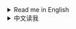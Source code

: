 <details>
<summary>Read me in English</summary>

## Changlog

* 1.3.3
  + Starmap filter: Hide top overlaping windows while the filter UI is shown.
  + `Auto-config logistic stations`: Can set Max. Charging Power for Battlefield Analysis Base now.
  + `Re-initialize planet`: Fix a crash.
  + `Auto navigation on sailings`: Do not auto-use Warper if required Tech is not researched.
  + `Dismantle blueprint selected buildings`: Fix an issue that belt connected buildings are dismantled unexpectly.
  + `Mod manager profile based save folder`: Fix compatibility with [SaveTheWindows](https://thunderstore.io/c/dyson-sphere-program/p/starfi5h/SaveTheWindows/).
  + `Enhanced control for logistic storage capacities` & `Allow overflow for Logistic Stations and Advanced Mining Machines`:
    - Logistic storage capacities are not scaled on upgrading `Logistics Carrier Capacity`, if they are already greater than upgraded maximum capacity.
    - Logistic storage capacities will be reduced to tech capacity limits on pasting blueprints.
  + `Real-time logistic stations info panel`: Support for mods that change slot count of logistic stations.
* 1.3.2
  + New feature: `Disable battle-related techs in Peace mode`
  + New button: `Unlock all techs with metadata`
  + Add a checkbox to make union of results in starmap filter.
  + Fix some starmap vein/planet filter conditions.
  + Fix a crash caused by `Re-initialize planet` in peace mode.
  + Fix compatibility with `NebulaMultiplayerMod`.
* 1.3.1
  + Fix an issue that some UI elements are hidden while hitting the newly added combobox on Starmap.
  + Fix an issue that star name filter is not applied if `Shortcut keys for showing stars` is not enabled.
  + `Dismantle blueprint selected buildings`: Fix an issue that items in Logistic Station slots are not dropped out.
  + Tweak star name filter's planet type list.
* 1.3.0
  + New feature for starmap view:
    - Add a star name filter, you can filter displayed star names by ores or planet types now.
    - Add a dropdown box to show all stars' distance and/or planet count.
  + `Cut conveyor belt`: Fix input issue.
  + `Shortcut keys for showing stars`: Fix an issue that toggle key is read when Starmap View is not opened.
  + `Dismantle blueprint selected buildings`: Fix an issue that preview buildings are not dismantled.
  + `Remember window position and size on last exit`: Optimized implementation
  + `Auto-config logistic stations`: Add an option `Limit auto-replenish count to config values`
  + Optimized some UI codes.
* 1.2.20
  + New feature: `Dismantle blueprint selected buildings`
    - Press shortcut key in blueprint copy mode to dismantle selected buildings.
    - The default shortcut key is Ctrl+X, you can set it in system options panel.
  + New feature: `Auto-config logistic stations`
    - Auto-config buildings include: Logistics Distributor, PLS, ILS, Advanced Mining Machine.
  + `Night Sunlight`: Fix bugs that sunlight angle is not updated as expected again.
* 1.2.19
  + New feature: `Tweak building buffer`
    - Factory recipe buffer formula: take the larger value between `Assembler buffer time multiplier(in seconds) * items needed per second` and `Assembler buffer minimum multiplier * items needed per recipe`
      - `Assembler buffer time multiplier(in seconds)`: Range 2-10, default is 4 (same as game)
      - `Assembler buffer minimum multiplier`: Range 2-10, default is 2 (same as game)
    - Matrix Lab assembly mode formula: Default buffer is `Buffer count for assembling in labs`, when using Self-evolution Lab, if recipe's original production time is not greater than 9 seconds, add `Extra buffer count for Self-evolution Labs` * (`Lab speed` - 1)
      - `Buffer count for assembling in labs`: Range 2-20, default is 6 (same as game)
      - `Extra buffer count for Self-evolution Labs`: Range 1-10, default is 3 (same as game)
    - `Buffer count for researching in labs`: Range 2-20, default is 10 (same as game)
    - `Ray Receiver Graviton Lens buffer count`: Range 1-20, default is 1 (game default is 20)
  + New feature: `Shortcut keys for showing stars' name`
    - Add a shortcut key to always show all star names in starmap when holding, default is `Alt`
    - Add a shortcut key to toggle between three star name display states in starmap: `Original state`, `Show all names`, `Hide all names`, default is `Tab`, will restore to original state when closing starmap
  + `Cut conveyor belt`: Fix a bug that entity logic connection is not cut so that belt is not cut off on copying as a blueprint.
* 1.2.18
  + `Protect veins from exhaustion`: Optimized implementation, now veins will not be protected once you have upgrade `Veins Utilization` to level 390+, while the cost rate becomes absolute 0.
  + `Night Sunlight`: Fix bugs that sunlight angle is not updated as expected.
* 1.2.17
  + Fix wrong implementation of `Protect veins from exhaustion` which causes wrong display of vein stats and veins not consumed.
* 1.2.16
  + New feature: `Cut conveyor belt`
    - Press shortcut key to cut conveyor belt under cursor.
    - The default shortcut key is Alt+X, you can set it in system options panel.
  + New feature: `Profile based option`
    - Option file is stored as `Options\<ProfileName>.xml`.
  + Fix compatibility with game update 0.10.32.25779
* 1.2.15
  + `Off-grid building and stepped rotation`: Fix compatibility with DSP 0.10.32.25682. (#57)
  + `Enhanced control for logistic storage capacities`: Try to fix possible crash. (#54)
* 1.2.14
  + Fix an issue that an unexpected menu icon is shown in the top-right corner of the config panel.
  + `Stop ejectors when available nodes are all filled up`: Fix compatibility with `Dyson Sphere Program v0.10.32.25496`.
* 1.2.13
  + `Belt signals for buy out dark fog items automatically`: Fix possible crashes.
  + `Logistics Control Panel Improvement`: Auto apply filter with in-hand item now.
  + Fix an alignment issue on UI panel.
* 1.2.12
  + `Construct only structure points but frames`: Fix a bug that frames are still not constructed when this function is disabled.
  + `Drag building power poles in maximum connection range`: Fix a bug that single power pole cannot be placed at some positions.
* 1.2.11
  + Fix an issue caused by game update: tips are not shown when mouse hovering on tips button.
* 1.2.10
  + `Set enabled CPU threads`: Fix hybrid-architect check for CPUs without hyper-threading
  + `Re-initialize Dyson Spheres` and `Quick dismantle Dyson Shells`: Fix possible crashes and a display issue, while Dyson Sphere panel is actived.
* 1.2.9
  + `Protect veins from exhaustion`:
    - Fix a bug that vein protection causes crashes (#50).
    - Fix a bug that minimum oil speed in config is not working (#50).
    - Fix a bug that oil is not extracted when vein protection is enabled in infinite resource mode (#52).
* 1.2.8
  + New feature: `Fast fill in to and take out from tanks`
    - You can set multiplier for tanks' operation speed
    - This affects manually fill in to and/or take out from tanks, as well as transfer from upper to lower level.
  + Fixes to `Append mod profile name to game window title`:
    - Fix a bug that window title is not set correctly when multiple instance is launched.
    - Fix a bug that window title is not set correctly if BepInEx debug console is enabled.
  + `Real-time logistic stations info panel`: Fix a bug that item status bar appears unexpectedly.
* 1.2.7
  + Fix some minor issues
* 1.2.6
  + `Remember window position and size on last exit`
    - Fix a bug that window position is restored even the option is disabled.
    - Fix a bug that the last window position is wrongly remembere when game is closed at minimized state.
* 1.2.5
  + New feature: `Set process priority`
  + New feature: `Set enabled CPU threads`
  + `Drag building power poles in maximum connection range`: Add a new config option `Build Tesla Tower and Wireless Power Tower alternately`
* 1.2.4
  + `Sunlight at night`:
    - Fix flickering issue while mecha is sailing.
    - Can configure the light angles now.
  + `Scale up mouse cursor`: Fix known issues.
  + `Buy out techs with their prerequisites`: Fix a bug that warning popup from invalid data.
  + Does not patch `BulletTime`'s speed control now, as `BulletTime` has been updated to support configurable maximum speed.
  + Some minor fixes and tweaks.
* 1.2.3
  + `Real-time logistic stations info panel`: Fix bar length not match with item amount when item amount is more than capacity.
  + `Sunlight at night`: Fix not working.
* 1.2.2
  + `Real-time logistic stations info panel`: Fix text color mismatch sometimes
  + `Logical Frame Rate`: Set default shortcut key to `Ctrl`+`-/+` to avoid conflict with other shortcut keys
* 1.2.1
  + `Off-grid building and stepped rotation`:
    - Fix off-grid building's default shortcut key for belts
    - Fix coordinate display issue
* 1.2.0
  + New feature: `Logical Frame Rate`
    - This will change game running speed, down to 0.1x slower and up to 10x faster.
    - A pair of shortcut keys (`-` and `+`) to change the logical frame rate by -0.5x and +0.5x.
    - Note:
      - High logical frame rate is not guaranteed to be stable, especially when factories are under heavy load.
      - This will not affect some game animations.
      - When set game speed in mod `Auxilaryfunction`, this feature will be disabled.
      - When mod `BulletTime` is installed, this feature will be hidden, but patch `BulletTime`'s speed control, to make its maximum speed 10x.
  + `Off-grid building and stepped rotation`: Due to conflict with shortcut key in new game update, the shortcut key for belts is changed to `Ctrl` by default, and can be set in system options now.
  + `Real-time logistic stations info panel`: Fix a crash issue.
  + `Dyson Sphere "Auto Fast Build"`: Fix possible wrong production records.
  + Codes refactored, for better maintainability.
* 1.1.6
  + New feature: `Scale up mouse cursor`
    - Note: This will enable software cursor mode, which may cause mouse movement lag on heavy load.
  + New feature: `Real-time logistic stations info panel`
    - Note: This function will be hidden if you enabled `Show station info` in mod `Auxilaryfunction`.
  + Fix an issue that `Dyson Sphere "Auto Fast Build"` does not generate production records for solar sails.
  + Remove use of AssetBundle, move all icons into `Assembly Resources`, for better flexibility.
* 1.1.5
  + New feature: `Logistics Control Panel Improvement`
    - Auto apply filter with item under mouse cursor while opening the panel
    - Quick-set item filter while right-clicking item icons in storage list on the panel
  + New feature: `Dyson Sphere "Auto Fast Build" speed multiplier`
    - Note: this only applies to `Dyson Sphere "Auto Fast Build"` in sandbox mode
  + New feature: `Mod manager profile based save folder`
    - Save files are stored in `Save\&lt;ProfileName&gt;` folder.
    - Will use original save location if matching default profile name.
  + `Quick build and dismantle stacking labs`: works for storages and tanks now
  + `Enable game window resize`: Keep window resizable on applying game options.
  + `Remember window position and size on last exit`: Do not resize window on applying game options if resolution related config entries are not changed.
  + Auto resize panel to fit content, for better support of multilanguages and mods dependent on UX Assist config panel functions.
* 1.1.4
  + Fix `Remove some build conditions`
* 1.1.3
  + UI texts are updated following game settings now
  + Fix hover area for checkboxes in config panel
  + Fix an issue which makes `Convert Peace-Mode saves to Combat-Mode on loading` not working
* 1.1.2
  + `Belt signals for buy out dark fog items automatically`: Always add belt signals to the panel to fix missing belt icons when disabled.
* 1.1.1
  + Fix assetbundle loading issue
* 1.1.0
  + `Stop ejectors when available nodes are all filled up`: Show `No node to fill` on ejector panel when all dyson sphere nodes are filled up.
  + Append mod profile name to game window title, if using mod managers (`Thunderstore Mod Manager` or `r2modman`).
  + New features:
    - `Buy out techs with their prerequisites`: This enables batch buying out techs with their prerequisites. Buy-out button is shown for all locked techs/upgrads.
    - `Belt signals for buy out dark fog items automatically`, while enabled:
      - 6 belt signals are added to the signal panel, which can be used to buy out dark fog items automatically.
      - Generated items are stacked in 4 items.
      - Exchange ratio is following the original game design, aka:
        - 1 Metaverse = 20 Dark Fog Matrices
        - 1 Metaverse = 60 Engery Shards
        - 1 Metaverse = 30 Silicon-based Neurons
        - 1 Metaverse = 30 Negentropy Singularities
        - 1 Metaverse = 30 Matter Recombinators
        - 1 Metaverse = 10 Core Elements
* 1.0.26
  + New features:
    - Restore upgrades of `Sorter Cargo Stacking` on panel
    - Set `Sorter Cargo Stacking` to unresearched state
  + Changes to `Protect veins from exhaustion` configuration:
    - The vein amount is protected at 1000 by default now
    - The maximum vein amount is changed to 10000, and the maximum oil speed is changed to 10.0/s
* 1.0.25
  + Fix an issue that building entites can not be clicked through when `Do not render factory entities (except belts and sorters)` is enabled
* 1.0.24
  + Changes to `Do not render factory entities (except belts and sorters)`
    - Add shortcut key in config panel to toggle this function
    - Can click on both belts and sorters now
  + New feature: `Drag building power poles in maximum connection range`
  + New feature: `Allow overflow for Logistic Stations and Advanced Mining Machines`
    - Allow overflow when trying to insert in-hand items
    - Allow `Enhanced control for logistic storage capacities` to exceed tech capacity limits
    - Remove logistic strorage capacity limit check on loading game
* 1.0.23
  + New features:
    - `Do not render factory entities (except belts and sorters)`
      - This also makes players click though factory entities but belts
    - `Open Dark Fog Communicator` anywhere
  + Belts can be built off-grid now, by pressing the shortcut key for `Switch Splitter model`(`Tab` by default)
  + Add a suboption `Auto boost` to `Auto-cruise`
  + `Auto-cruise` does warp when core energy at least 80% now
* 1.0.22
  + Fix a crash issue caused by `Quick build and dismantle stacking labs`
* 1.0.21
  + Fix a bug that stepped rotation is not working in `Off-grid building and stepped rotation`, which is caused by latest game update
  + Fix some issues in `Auto nativation` and `Auto-cruise`, now only boosts when core energy at least 10% and warps when core energy at least 50%
* 1.0.20
  + Fix an infinite-loop issue when `Quick build and dismantle stacking labs` and `No condition build` are both enabled
  + Fix a crash caused by `Re-initialize planet` in combat mode
* 1.0.19
  + New functions:
    - `Quick build and dismantle stacking labs`
    - `Protect veins from exhaustion`
      - By default, the vein amount is protected at 100, and oil speed is protected at 1.0/s, you can set them yourself in config file.
      - When reach the protection value, veins/oils steeps will not be mined/extracted any longer.
      - Close this function to resume mining and pumping, usually when you have enough level on `Veins Utilization`
  + Remove default shortcut key for `Auto-cruise`, to avoid misoperation. Please set it in the system options window manually if needed.
* 1.0.18
  + Fix crash while coursing to a dark-fog hive.
  + Auto-cruise does not bypass dark-fog hives if they are targeted.
* 1.0.17
  + New function: `Auto navigation on sailings`, which is inspired by [CruiseAssist](https://dsp.thunderstore.io/package/tanu/CruiseAssist/) and its extension [AutoPilot](https://dsp.thunderstore.io/package/tanu/AutoPilot/)
    - It keeps Icarus on course to the target planet
    - It will try to bypass any obstacles(planets, stars or dark-fog hives) on the way
    - Furthermore, there is also a shortcut key which can be set in the system options window, which is used to toggle `Auto-cruise` that enables flying to targeted planets fully automatically.
      - Auto-cruise will start when you target a planet on star map
      - It will use warper to fly to the target planet if the planet is too far away, the range can be configured.
      - It will speed down when approaching the target planet, to avoid overshooting
  + Fix a crash caused by `Stop ejectors when available nodes are all filled up` in latest game update
  + `Off-grid building and stepped rotation`: Hide Z coordinate from display if it is zero
* 1.0.16
  + Add CommonAPI to package manifest dependencies(missing in last version)
  + New function: `Hide tips for soil piles changes`
* 1.0.15
  + Move shortcut key settings to system options window, which depends on [CommonAPI](https://dsp.thunderstore.io/package/CommonAPI/CommonAPI)
  + Enable `Hide UI` function(`F11` by default) while on Star Map view
  + New function: `Treat stack items as single in monitor components`
* 1.0.14
  + Fix crash in `Re-initialize planet` again
  + `Off-grid building and stepped rotation`: Add Z coordinate to display, and adjust the precision to 4 decimal after point
* 1.0.13
  + `Off-grid building and stepped rotation`: show building coordinates(relative to grids) on building preview and building info panel now
  + Increase maximum count of Metadata Instantiations to 20000 (from 2000)
  + Increase capacity of player order queue to 128 (from 16)
  + Fix issue caused by game updates
    - `Remove some build conditions`: fixed issue that some conditions are not eliminated
    - `Re-initialize planet`: fixed crash issue
* 1.0.12
  + Fix a bug that ejectors aimed at even-numbered orbits stop working when `Stop ejectors when available nodes are all filled up` is enabled.
* 1.0.11
  + Remove `Better auto-save mechanism` due to conflicts with DSPModSave and some other mods.
* 1.0.10
  + Fix a button display bug
  + Fix a possible crash while `Enhanced control for logistic storage capacities` is enabled
* 1.0.9
  + New function: `Better auto-save mechanism`
    - Auto saves are stored in 'Save\AutoSaves' folder, filenames are combined with cluster address and date-time
    - Note: this will sort gamesaves by modified time on save/load window, so you don't have to use [DSP_Save_Game_Sorter] anymore
* 1.0.8
  + New function: `Enhanced control for logistic storage capacities`
* 1.0.7
  + Fix a crash issue on choosing language other than English and Chinese
  + Games saved in Peace-Mode after Dark-Fog update can also be loaded as Combat-Mode now.
* 1.0.6
  + Convert old saves to Combat-Mode on loading
* 1.0.5
  + Support game version 0.10.28.20759
  + Sort blueprint structures before saving, to reduce generated blueprint data size a little.
* 1.0.4
  + Add new function: `Off-grid building and stepped rotation`
  + Fix an issue that window position not restored and can not be resized when function is enabled but game is started with different mod profiles.
* 1.0.3
  + Add new function: `Quick build Orbital Collectors`.
  + Add confirmation popup for `Re-intialize planet`, `Quick dismantle all buildings`, `Re-initialize Dyson Spheres` and `Quick dismantle Dyson Shells`.
  + Fix error on `Remove build count and range limit` when building a large amount of belts.
  + Fix an issue that window position not saved correctly when quit game without using in-game menu.
* 1.0.2
  + Redesign config tabs, for clearer layout.
  + Add 2 new options:
    - Enable game window resize.
    - Remember window position and size on last exit.
* 1.0.1
  + Fix config button text and tips while returning to title menu.
  + Fix that error occurs while returning to title menu, with `Stop ejectors when available nodes are all filled up` enabled.
  + Add a patch to fix the bug that warning popup on `Veins Utilization` upgraded to level 8000+.
* 1.0.0
  + Initial release
  + Functions moved from [MechaDronesTweaks](https://dsp.thunderstore.io/package/soarqin/MechaDronesTweaks/) and [CheatEnabler](https://dsp.thunderstore.io/package/soarqin/CheatEnabler/)

</details>

<details>
<summary>中文读我</summary>

## 更新日志

* 1.3.2
  + 新功能：`在和平模式下隐藏战斗相关科技`
  + 新按钮：`使用元数据解锁所有科技`
  + 在星图过滤器中添加复选框以合并结果
  + 修复了一些星图矿脉/行星过滤条件
  + 修复了在和平模式下`初始化本行星`导致的崩溃问题
  + 修复了与`NebulaMultiplayerMod`的兼容性问题
* 1.3.1
  + 修复了在星图上点击新增的下拉框时部分UI元素被隐藏的问题
  + 修复了未启用`显示星系名称快捷键`时星系名称过滤器不生效的问题
  + `拆除蓝图选中的建筑`：修复了物流站中的物品未被丢出的问题
  + 调整了星系名称过滤器中的行星类型列表
* 1.3.0
  + 在星图上添加新功能：
    - 添加星系名过滤器，现在可以按矿物或行星类型过滤显示的星系名
    - 添加了一个下拉框用以切换显示所有星系的距离和/或行星数量
  + `切割传送带`：修复了输入问题
  + `启用显示所有星系名称的快捷键`：修复了在未打开星图视图时读取切换键的问题
  + `拆除蓝图选中的建筑`：修复了预建造建筑未被拆除的问题
  + `记住上次退出时的窗口位置和大小`：优化实现
  + `自动配置物流站`: 增加了一个选项`限制自动补充数量为配置的值`
  + 优化了一些UI代码
* 1.2.20
  + 新功能：`拆除蓝图选中的建筑`
    - 在蓝图复制模式下按快捷键拆除选中的建筑
    - 默认快捷键是Ctrl+X，可以在系统选项面板中设置
  + 新功能：`自动配置物流站`
    - 自动配置的建筑包括：物流配送器、行星物流站、星际物流站、高级采矿机
  + `夜间日光灯`：再次修复了光照角度未正确更新的问题
* 1.2.19
  + 新功能：`调整建筑输入缓冲`
    - 工厂配方计算公式，在`工厂配方缓冲时间倍率秒数x每秒需要的原料数量`和`工厂配方缓冲最小倍率x每生产一次配方需要的原料数量`中取更大的那个值
      - `工厂配方缓冲时间倍率(秒)`：范围2-10，默认为4(同游戏)
      - `工厂配方缓冲最小倍率`：范围2-10，默认为2(同游戏)
    - 研究站矩阵合成模式计算公式，默认缓存`研究站矩阵合成模式缓存数量`个，当使用自演化研究站时，如果配方的原始生产时间不大于9秒，则增加`自演化研究站矩阵额外缓冲数量`*(`研究站速度倍率`-1)
      - `研究站矩阵合成模式缓存数量`：范围2-20，默认为6(同游戏)
      - `自演化研究站矩阵额外缓冲数量`：范围1-10，默认为3(同游戏)
    - `研究站科研模式缓存数量`：范围2-20，默认为10(同游戏)
    - `射线接收器透镜缓冲数量`：范围1-20，默认为1(游戏默认为20)
  + 新功能：`启用显示所有星系名称的快捷键`
    - 新增一个快捷键，按住后始终在星图显示所有星系名称，默认为`Alt`
    - 新增一个快捷键，在星图视图切换三种星系名称显示状态：`原始显示状态`，`显示所有名称`，`隐藏所有名称`，默认为`Tab`，关闭星图时会恢复到原始状态
  + `切割传送带`：修复了实体逻辑连接未切断导致复制为蓝图时传送带未被切断的问题。
* 1.2.18
  + `保护矿脉不会耗尽`：优化实现，当`矿物利用`升级到390级以上时消耗速度变为0时，矿脉将不再被保护。
  + `夜间日光灯`：修复了光照角度未正确更新的问题。
* 1.2.17
  + 修复了`保护矿脉不会耗尽`导致矿脉状态显示错误和矿脉未被消耗的错误实现
* 1.2.16
  + 新功能：`切割传送带`
    - 按快捷键切割光标位置的传送带
    - 默认快捷键是Alt+X，可以在系统选项面板中设置
  + 新功能：`基于mod管理器配置档案名`
    - 选项文件存储在`Options\<ProfileName>.xml`中
  + 修复了与游戏更新0.10.32.25779的兼容性
* 1.2.15
  + `脱离网格建造和小角度旋转`：修复了与0.10.32.25682的兼容性 (#57)
  + `物流塔存储数量限制控制改进`：修复了可能导致崩溃的问题 (#54)
* 1.2.14
  + 修正设置窗口右上角多出一个菜单图标的问题
  + `当可用节点全部造完时停止弹射`：修复了与`戴森球计划 v0.10.32.25496`的兼容性
* 1.2.13
  + `用于自动购买黑雾物品的传送带信号`：修复了可能导致崩溃的问题
  + `物流控制面板改进`：现在也自动将拿着的物品设为筛选条件
  + 修复了UI面板上的对齐问题
* 1.2.12
  + `只建造节点不建造框架`：修复了关闭此功能时框架不进行建造的问题
  + `拖动建造电线杆时自动使用最大连接距离间隔`：修复了某些位置无法放置单个电线杆的问题
* 1.2.11
  + 修复了游戏更新导致的提示按钮鼠标悬停时不显示提示文字的问题
* 1.2.10
  + `设置使用的CPU线程`：修复了对没有超线程的CPU的大小核检查
  + `初始化戴森球`和`快速拆除戴森壳`：修复了在戴森球面板激活时可能导致崩溃的问题，以及显示错误的问题。
* 1.2.9
  + `保护矿脉不会耗尽`：
    - 修复了矿脉保护导致崩溃的问题(#50)
    - 修复了配置中的最小采油速度不起作用的问题(#50)
    - 修复了无限资源模式下油井保护导致无法采油的问题(#52)
* 1.2.8
  + 新功能：`储液罐快速注入和抽取液体`
    - 你可以设置储液罐操作速度的倍率
    - 影响手动注入和抽取，以及从储液罐上层传输到下层的速度
  + 在游戏窗口标题中追加mod配置档案名的修复：
    - 修复了多实例启动时窗口标题未正确设置的问题
    - 修复了启用BepInEx调试控制台时窗口标题未正确设置的问题
  + `物流运输站实时信息面板`：修复了一个物品状态条意外显示的问题
* 1.2.7
  + 修复了一些小问题
* 1.2.6
  + `记住上次退出时的窗口位置和大小`
    - 修复了即使选项被禁用也恢复窗口位置的问题
    - 修复了窗口最小化时关闭游戏导致窗口位置被错误记录的问题
* 1.2.5
  + 新功能：`设置进程优先级`
  + 新功能：`设置使用的CPU线程`
  + `拖动建造电线杆时自动使用最大连接距离间隔`：添加一个新的设置项`交替建造电力感应塔和无线输电塔`
* 1.2.4
  + `夜间日光灯`：
    - 修复了航行时闪烁的问题
    - 现在可以配置入射光线角度了
  + `放大鼠标指针`：修复已知问题
  + `买断科技也同时买断所有前置科技`：修复了数据错误警告弹窗的问题
  + 不再对`BulletTime`的速度控制打补丁，因为`BulletTime`已更新支持可配置最大速度
  + 一些小修复和调整
* 1.2.3
  + `物流运输站实时信息面板`：修复了物品数量超过容量限制时条长度不匹配的问题
  + `夜间日光灯`：修复了不起作用的问题
* 1.2.2
  + `物流运输站实时信息面板`：修复了文本颜色不匹配的问题
  + `逻辑帧倍率`：将默认快捷键设置为`Ctrl`+`-/+`，以避免与其他快捷键冲突
* 1.2.1
  + `脱离网格建造和小角度旋转`：
    - 修复了传送带脱离网格建造的默认快捷键
    - 修复了坐标显示问题
* 1.2.0
  + 新功能：`逻辑帧倍率`
    - 这将改变游戏运行速度，最慢0.1倍，最快10倍
    - 设置了一对快捷键(`-`和`+`)，可以-/+0.5倍改变逻辑帧倍率
    - 注意：
      - 高逻辑帧倍率不能保证稳定性，特别是在工厂负载较重时
      - 这不会影响一些游戏动画
      - 当在`Auxilaryfunction`mod中设置游戏速度时，此功能将被禁用
      - 当安装了`BulletTime`mod时，此功能将被隐藏，但会对`BulletTime`的速度控制打补丁，使其最大速度变为10倍
  + `脱离网格建造和小角度旋转`：由于与新游戏更新中的快捷键冲突，传送带脱离网格建造的快捷键默认更改为`Ctrl`，并且现在可以在系统选项中设置
  + `物流运输站实时信息面板`：修复了一个崩溃问题
  + `戴森球自动快速建造`：修复了可能出现的错误生产记录
  + 代码重构，以获得更好的可维护性
* 1.1.6
  + 新功能：`放大鼠标指针`
    - 注意：这将启用软件指针模式，可能会在CPU负载较重时导致鼠标移动延迟
  + 新功能：`物流运输站实时信息面板`
    - 注意：如果你启用了`Auxilaryfunction`中的`展示物流站信息`，此功能将被隐藏
  + 修复了`戴森球自动快速建造`未生成太阳帆生产记录的问题
  + 移除了AssetBundle的使用，将所有图标移入`Assembly资源`，以获得更好的灵活性
* 1.1.5
  + 新功能：`物流控制面板改进`
    - 打开面板时自动将鼠标指向物品设为筛选条件
    - 在控制面板物流塔列表中右键点击物品图标快速设置为筛选条件
  + 新功能：`戴森球自动快速建造速度倍率`
    - 注意：这仅适用于沙盒模式下的`戴森球自动快速建造`功能
  + 新功能：`基于mod管理器配置档案名的存档文件夹`
    - 存档文件会存储在`Save\&lt;ProfileName&gt;`文件夹中
    - 如果匹配默认配置档案名则使用原始存档位置
  + `快速建造和拆除堆叠研究站`：现在也支持储物仓和储液罐
  + `允许调整游戏窗口大小`：在应用游戏选项时保持窗口可调整大小
  + `记住上次退出时的窗口位置和大小`：如果分辨率相关的配置项未改变，则在应用游戏选项时不调整窗口大小
  + 自动调整面板大小适应内容，以更好地支持多语言和依赖于UX助手配置面板功能的mod
* 1.1.4
  + 修复了`移除部分不影响游戏逻辑的建造条件`
* 1.1.3
  + 界面文本现在完全跟随游戏语言设置改变
  + 修复了配置面板中勾选框的鼠标悬停区域
  + 修复了`加载和平模式存档时将其转换为战斗模式`不起作用的问题
* 1.1.2
  + `用于自动购买黑雾物品的传送带信号`: 总是将传送带信号添加到面板，以修复禁用时传送带图标丢失的问题。
* 1.1.1
  + 修复了资源包加载问题
* 1.1.0
  + `可用节点全部造完时停止弹射`: 当所有戴森球节点都造完时，在弹射器面板上显示`没有可建造节点`
  + 如果使用mod管理器(`Thunderstore Mod Manager`或`r2modman`)启动游戏，在游戏窗口标题中追加mod配置档案名
  + 新功能：
    - `买断科技也同时买断所有前置科技`：可以批量买断科技及其所有前置科技。所有未解锁的科技/升级都会显示买断按钮。
    - `用于自动购买黑雾物品的传送带信号`，启用时：
      - 在信号面板上添加了6个传送带信号，可以用于自动购买黑雾道具。
      - 生成的物品堆叠数为4。
      - 兑换比率遵循原始游戏设计，即：
        - 1个元宇宙 = 20个黑雾矩阵
        - 1个元宇宙 = 60个能量碎片
        - 1个元宇宙 = 30个硅基神经元
        - 1个元宇宙 = 30个负熵奇点
        - 1个元宇宙 = 30个物质重组器
        - 1个元宇宙 = 10个核心素
* 1.0.26
  + 新功能：
    - 在升级面板上恢复`分拣器货物堆叠`的升级
    - 将`分拣器货物堆叠`设为未研究状态
  + `保护矿脉不会耗尽`配置的改动：
    - 现在默认矿脉数量保护在1000
    - 最大矿脉数量改为10000，最大采油速度改为10.0/s
* 1.0.25
  + 修复了`不渲染工厂建筑实体(除了传送带和分拣器)`启用时无法点穿工厂实体的问题
* 1.0.24
  + `不渲染工厂建筑实体(除了传送带和分拣器)`的改动
    - 在配置面板中添加了一个快捷键来切换此功能
    - 现在也可以点击到分拣器了
  + 新功能：`拖动建造电线杆时自动使用最大连接距离间隔`
  + 新功能：`允许物流塔和大型采矿机物品溢出`
    - 当尝试塞入手中物品时允许溢出
    - 允许`物流塔存储数量限制控制改进`超过科技容量限制
    - 在加载游戏时移除物流塔容量限制检查
* 1.0.23
  + 新功能：
    - `不渲染工厂建筑实体(除了传送带和分拣器)`
      - 这使得玩家可以点穿工厂实体直接点到传送带
    - 在任意位置`打开黑雾通讯器`
  + 传送带现在可以脱离网格建造了，通过按住`切换分流器样式`的快捷键(默认`Tab`)
  + 为`自动巡航`添加一个子选项`自动加速`
  + `自动巡航`现在在核心能量至少80%时才加速
* 1.0.22
  + 修复了`快速建造和拆除堆叠研究站`导致的崩溃问题
* 1.0.21
  + 修复了`脱离网格建造和小角度旋转`在最新游戏更新后无法小角度旋转的问题
  + 修复了`航行时自动导航`和`自动巡航`的一些问题。现在只有能量至少10%时才加速，能量至少50%时才启动曲速
* 1.0.20
  + 修复了`快速建造和拆除堆叠研究站`和`无条件建造`同时启用时可能导致的逻辑死循环问题
  + 修复了在战斗模式下`初始化本行星`导致的崩溃问题
* 1.0.19
  + 新功能：
    - `快速建造和拆除堆叠研究站`
    - `保护矿脉不会耗尽`
      - 默认矿脉数量保护于剩余100，采油速保护于速度1.0/s，你可以在配置文件中自行设置。
      - 当达到保护值时，矿脉和油井将不再被开采。
      - 关闭此功能以恢复开采，一般是当你在`矿物利用`上有足够的等级时。
  + 移除了`自动巡航`的默认快捷键，以避免误操作。如有需要请手动在系统选项窗口中设置。
* 1.0.18
  + 修复了以黑雾巢穴为目标时导致崩溃的问题
  + 当黑雾巢穴是目标时，自动导航不会绕过它
* 1.0.17
  + 新功能：`航行时自动导航`，想法来自[CruiseAssist](https://dsp.thunderstore.io/package/tanu/CruiseAssist/)及其扩展[AutoPilot](https://dsp.thunderstore.io/package/tanu/AutoPilot/)
    - 它会保持伊卡洛斯飞向目标星球
    - 它会尝试绕过途中的任何障碍物(行星、恒星或黑雾巢穴)
    - 此外，还有一个快捷键可以在系统选项窗口中设置，用于切换`自动巡航`，实现完全自动化的飞行至目标星球。
      - 当你选择目标星球后，自动巡航就会开始
      - 如果目标星球距离过远会自动使用曲速(超过5AU)，你可以在面板上更改这个值。
      - 它会在接近目标星球时减速，以避免发生越过目标的情况
  + 修复了最新游戏更新后`当可用节点全部造完时停止弹射`引起崩溃问题
  + `脱离网格建造和小角度旋转`：如果Z坐标为零则从显示中隐藏
* 1.0.16
  + 添加了对CommonAPI的包依赖(上个版本忘记加了)
  + 新功能：`隐藏沙土数量变动的提示`
* 1.0.15
  + 将快捷键设置移动到系统选项窗口，依赖于[CommonAPI](https://dsp.thunderstore.io/package/CommonAPI/CommonAPI)
  + 在星图视图中启用`隐藏UI`功能(默认按键为`F11`)
  + 新功能：`在流速计中将堆叠物品视为单个物品`
* 1.0.14
  + 再次尝试修复`初始化本行星`导致的崩溃问题
  + `脱离网格建造和小角度旋转`：现在显示建筑Z坐标，并将精度调整为小数点后4位
* 1.0.13
  + `脱离网格建造和小角度旋转`：现在在建造预览和建筑信息面板上显示建筑坐标(相对于网格)
  + 将元数据提取的最大数量增加到20000(原来为2000)
  + 将玩家指令队列的容量增加到128(原来为16)
  + 修复了游戏更新导致的问题
    - `移除部分不影响游戏逻辑的建造条件`：修复了一些条件未被移除的问题
    - `初始化本行星`：修复了崩溃问题
* 1.0.12
  + 修复了当`当可用节点全部造完时停止弹射`选项启用时，瞄准偶数轨道的弹射器停止工作的bug
* 1.0.11
  + 移除`更好的自动保存机制`，因为与DSPModSave和其他一些mod冲突
* 1.0.10
  + 修复了一个按钮显示错误
  + 修复了`物流塔存储数量限制控制改进`启用时可能导致的崩溃问题
* 1.0.9
  + 新功能：`更好的自动保存机制`
    - 自动存档会以星区地址和日期时间组合为文件名存储在'Save\AutoSaves'文件夹中
    - 注意：此功能会在保存/读取菜单按最后修改时间对存档进行排序，因此你不再需要[DSP_Save_Game_Sorter]了
* 1.0.8
  + 新功能：`物流塔存储数量限制控制改进`
* 1.0.7
  + 修复了选择英文和中文以外的语言时的崩溃问题
  + 黑雾更新后使用和平模式保存的存档现在也可以转换为战斗模式了
* 1.0.6
  + 在加载旧存档时将其转换为战斗模式
* 1.0.5
  + 支持游戏版本0.10.28.20759
  + 保存蓝图前对建筑进行排序，以减少生成的蓝图数据大小
* 1.0.4
  + 添加了新功能：`脱离网格建造和小角度旋转`
  + 修复了当功能启用但游戏使用不同的mod配置文件启动时窗口位置无法正确恢复和不可拖动改变大小的问题
* 1.0.3
  + 添加了新功能：`快速建造轨道采集器`
  + 为`初始化行星`，`快速拆除所有建筑`，`初始化戴森球`和`快速拆除戴森壳`添加了确认弹窗
  + 修复了`移除建造数量和范围限制`在建造大量传送带时可能导致的错误
  + 修复了在不使用游戏内菜单退出游戏时窗口位置无法正确保存的问题
* 1.0.2
  + 重新设计了配置面板，使布局更清晰
  + 添加了两个新选项：
    - 可调整游戏窗口大小(可最大化和拖动边框)
    - 记住上次退出时的窗口位置和大小
* 1.0.1
  + 修复了返回标题界面后设置按钮文本和提示信息不正确的问题
  + 修复了`当可用节点全部造完时停止弹射`选项启用时返回标题界面可能导致崩溃的问题
  + 添加了一个补丁，修复了`矿物利用`升级到8000级以上时弹出警告的bug
* 1.0.0
  + 初始版本
  + 从[MechaDronesTweaks](https://dsp.thunderstore.io/package/soarqin/MechaDronesTweaks/)和[CheatEnabler](https://dsp.thunderstore.io/package/soarqin/CheatEnabler/)移动了部分功能过来

</details>
